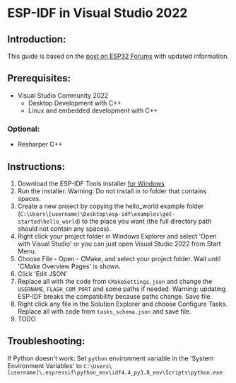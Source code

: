 # ESP-IDF in Visual Studio 2022

## Introduction:
This guide is based on the [post on ESP32 Forums](https://esp32.com/viewtopic.php?f=40&t=18924) with updated information.

## Prerequisites:
<ul>
  <li> Visual Studio Community 2022
    <ul>
      <li> Desktop Development with C++ </li>
      <li> Linux and embedded development with C++ </li>
    </ul>
</ul>

### Optional:
<ul>
  <li> Resharper C++
</ul>

## Instructions:

1. Download the ESP-IDF Tools installer [for Windows](https://docs.espressif.com/projects/esp-idf/en/latest/esp32/get-started/windows-setup.html)
2. Run the installer. Warning: Do not install in to folder that contains spaces.
3. Create a new project by copying the hello_world example folder (`C:\Users\[username]\Desktop\esp-idf\examples\get-started\hello_world`) to the place you want (the full directory path should not contain any spaces).
4. Right click your project folder in Windows Explorer and select 'Open with Visual Studio' or you can just open Visual Studio 2022 from Start Menu.
5. Choose File - Open - CMake, and select your project folder. Wait until 'CMake Overview Pages' is shown.
6. Click 'Edit JSON'
7. Replace all with the code from `CMakeSettings.json` and change the `USERNAME`, `FLASH_COM_PORT` and some paths if needed. Warning: updating ESP-IDF breaks the compatibility because paths change. Save file.
8. Right click any file in the Solution Explorer and choose Configure Tasks. Replace all with code from `tasks_schema.json` and save file.
9. TODO


## Troubleshooting:

If Python doesn't work: Set `python` environment variable in the 'System Environment Variables' to `C:\Users\[username]\.espressif\python_env\idf4.4_py3.8_env\Scripts\python.exe`

